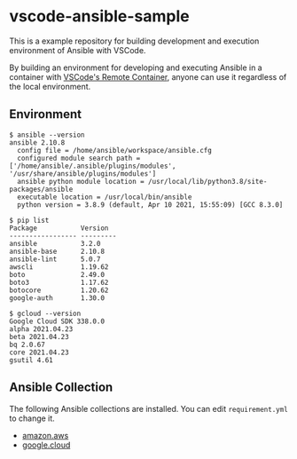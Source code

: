# vscode-ansible-sample

This is a example repository for building development and execution environment of Ansible with VSCode.

By building an environment for developing and executing Ansible in a container with [VSCode's Remote Container](https://code.visualstudio.com/docs/remote/containers), anyone can use it regardless of the local environment.

## Environment

```console
$ ansible --version
ansible 2.10.8
  config file = /home/ansible/workspace/ansible.cfg
  configured module search path = ['/home/ansible/.ansible/plugins/modules', '/usr/share/ansible/plugins/modules']
  ansible python module location = /usr/local/lib/python3.8/site-packages/ansible
  executable location = /usr/local/bin/ansible
  python version = 3.8.9 (default, Apr 10 2021, 15:55:09) [GCC 8.3.0]
```

```console
$ pip list
Package           Version
----------------- ---------
ansible           3.2.0
ansible-base      2.10.8
ansible-lint      5.0.7
awscli            1.19.62
boto              2.49.0
boto3             1.17.62
botocore          1.20.62
google-auth       1.30.0
```

```console
$ gcloud --version
Google Cloud SDK 338.0.0
alpha 2021.04.23
beta 2021.04.23
bq 2.0.67
core 2021.04.23
gsutil 4.61
```

## Ansible Collection

The following Ansible collections are installed. You can edit `requirement.yml` to change it.

- [amazon.aws](https://galaxy.ansible.com/amazon/aws)
- [google.cloud](https://galaxy.ansible.com/google/cloud)

